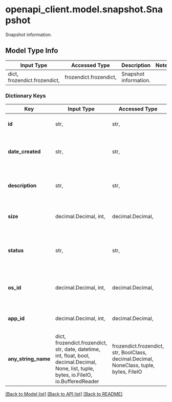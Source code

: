 # openapi_client.model.snapshot.Snapshot

Snapshot information.

## Model Type Info
Input Type | Accessed Type | Description | Notes
------------ | ------------- | ------------- | -------------
dict, frozendict.frozendict,  | frozendict.frozendict,  | Snapshot information. | 

### Dictionary Keys
Key | Input Type | Accessed Type | Description | Notes
------------ | ------------- | ------------- | ------------- | -------------
**id** | str,  | str,  | A unique ID for the Snapshot. | [optional] 
**date_created** | str,  | str,  | The date this snapshot was created. | [optional] 
**description** | str,  | str,  | The user-supplied description of the Snapshot. | [optional] 
**size** | decimal.Decimal, int,  | decimal.Decimal,  | The snapshot size in bytes. | [optional] 
**status** | str,  | str,  | The Snapshot status.  * pending * complete * deleted | [optional] 
**os_id** | decimal.Decimal, int,  | decimal.Decimal,  | The [Operating System id](#operation/list-os) for this Snapshot. | [optional] 
**app_id** | decimal.Decimal, int,  | decimal.Decimal,  | The [Application id](#operation/list-applications) for this snapshot. | [optional] 
**any_string_name** | dict, frozendict.frozendict, str, date, datetime, int, float, bool, decimal.Decimal, None, list, tuple, bytes, io.FileIO, io.BufferedReader | frozendict.frozendict, str, BoolClass, decimal.Decimal, NoneClass, tuple, bytes, FileIO | any string name can be used but the value must be the correct type | [optional]

[[Back to Model list]](../../openapi-client/README.md#documentation-for-models) [[Back to API list]](../../openapi-client/README.md#documentation-for-api-endpoints) [[Back to README]](../../openapi-client/README.md)

